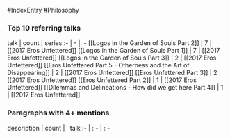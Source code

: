 #IndexEntry #Philosophy

### Top 10 referring talks
talk | count | series
:- | - |: -
[[Logos in the Garden of Souls Part 2]] | 7 | [[2017 Eros Unfettered]]
[[Logos in the Garden of Souls Part 1]] | 7 | [[2017 Eros Unfettered]]
[[Logos in the Garden of Souls Part 3]] | 2 | [[2017 Eros Unfettered]]
[[Eros Unfettered Part 5 - Otherness and the Art of Disappearing]] | 2 | [[2017 Eros Unfettered]]
[[Eros Unfettered Part 3]] | 2 | [[2017 Eros Unfettered]]
[[Eros Unfettered Part 2]] | 1 | [[2017 Eros Unfettered]]
[[Dilemmas and Delineations - How did we get here Part 4]] | 1 | [[2017 Eros Unfettered]]

### Paragraphs with 4+ mentions
description | count | &nbsp;&nbsp;talk
:- | : - | : -

